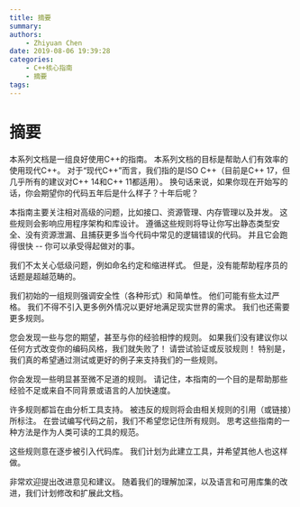 ```yaml
---
title: 摘要
summary: 
authors:
    - Zhiyuan Chen
date: 2019-08-06 19:39:28
categories: 
    - C++核心指南
    - 摘要
tags:
---
```


# 摘要

本系列文档是一组良好使用C++的指南。
本系列文档的目标是帮助人们有效率的使用现代C++。
对于“现代C++”而言，我们指的是ISO C++（目前是C++ 17，但几乎所有的建议对C++ 14和C++ 11都适用）。
换句话来说，如果你现在开始写的话，你会期望你的代码五年后是什么样子？十年后呢？

本指南主要关注相对高级的问题，比如接口、资源管理、内存管理以及并发。
这些规则会影响应用程序架构和库设计。
遵循这些规则将导让你写出静态类型安全、没有资源泄漏、且捕获更多当今代码中常见的逻辑错误的代码。
并且它会跑得很快 -- 你可以承受得起做对的事。

我们不太关心低级问题，例如命名约定和缩进样式。
但是，没有能帮助程序员的话题是超越范畴的。

我们初始的一组规则强调安全性（各种形式）和简单性。
他们可能有些太过严格。
我们不得不引入更多例外情况以更好地满足现实世界的需求。
我们也还需要更多规则。

您会发现一些与您的期望，甚至与你的经验相悖的规则。
如果我们没有建议你以任何方式改变你的编码风格，我们就失败了！
请尝试验证或反驳规则！
特别是，我们真的希望通过测试或更好的例子来支持我们的一些规则。

你会发现一些明显甚至微不足道的规则。
请记住，本指南的一个目的是帮助那些经验不足或来自不同背景或语言的人加快速度。

许多规则都旨在由分析工具支持。
被违反的规则将会由相关规则的引用（或链接）所标注。
在尝试编写代码之前，我们不希望您记住所有规则。
思考这些指南的一种方法是作为人类可读的工具的规范。

这些规则意在逐步被引入代码库。
我们计划为此建立工具，并希望其他人也这样做。

非常欢迎提出改进意见和建议。
随着我们的理解加深，以及语言和可用库集的改进，我们计划修改和扩展此文档。
